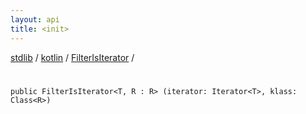 ```yaml
---
layout: api
title: <init>
---
```

[stdlib](../../index.html) / [kotlin](../index.html) / [FilterIsIterator](index.html) / [<init>](_init_.html)

# <init>

```
public FilterIsIterator<T, R : R> (iterator: Iterator<T>, klass: Class<R>)
```
